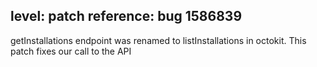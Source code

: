 level: patch
reference: bug 1586839
---
getInstallations endpoint was renamed to listInstallations in octokit. This patch fixes our call to the API